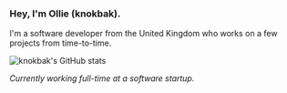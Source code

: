 ### Hey, I'm Ollie (knokbak).
I'm a software developer from the United Kingdom who works on a few projects from time-to-time. 

![knokbak's GitHub stats](https://github-readme-stats.vercel.app/api?username=knokbak&count_private=true&theme=tokyonight)

*Currently working full-time at a software startup.*
